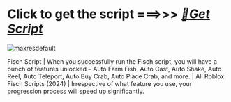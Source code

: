 

# Click to get the script ===>>> ***[📁Get Script](https://bit.ly/3OPznMY)***

![maxresdefault](https://github.com/user-attachments/assets/5146a09f-cdbb-43e2-bd86-9739ae6f1999)

Fisch Script | When you successfully run the Fisch script, you will have a bunch of features unlocked – Auto Farm Fish, Auto Cast, Auto Shake, Auto Reel, Auto Teleport, Auto Buy Crab, Auto Place Crab, and more. | All Roblox Fisch Scripts (2024) | Irrespective of what feature you use, your progression process will speed up significantly.
